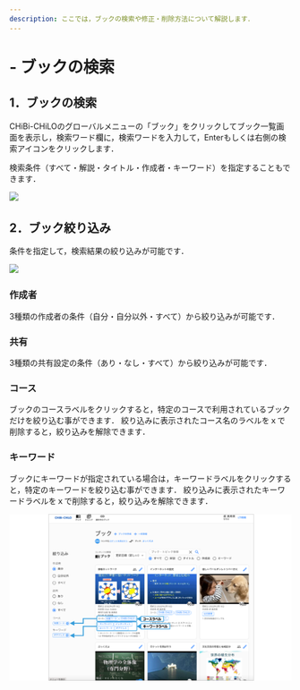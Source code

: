 ```yaml
---
description: ここでは，ブックの検索や修正・削除方法について解説します．
---
```


# - ブックの検索

## 1．ブックの検索

CHiBi-CHiLOのグローバルメニューの「ブック」をクリックしてブック一覧画面を表示し，検索ワード欄に，検索ワードを入力して，Enterもしくは右側の検索アイコンをクリックします．

検索条件（すべて・解説・タイトル・作成者・キーワード）を指定することもできます．

![](<../.gitbook/assets/book-search_01.png>)

## 2．ブック絞り込み

条件を指定して，検索結果の絞り込みが可能です．

![](<../.gitbook/assets/book-search_02.png>)

### 作成者

3種類の作成者の条件（自分・自分以外・すべて）から絞り込みが可能です．

### 共有

3種類の共有設定の条件（あり・なし・すべて）から絞り込みが可能です．

### コース

ブックのコースラベルをクリックすると，特定のコースで利用されているブックだけを絞り込む事ができます． 絞り込みに表示されたコース名のラベルをｘで削除すると，絞り込みを解除できます．

### キーワード

ブックにキーワードが指定されている場合は，キーワードラベルをクリックすると，特定のキーワードを絞り込む事ができます． 絞り込みに表示されたキーワードラベルをｘで削除すると，絞り込みを解除できます．

![](<../.gitbook/assets/image (150).png>)
